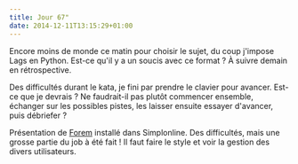 ```yaml
---
title: Jour 67"
date: 2014-12-11T13:15:29+01:00
---
```


Encore moins de monde ce matin pour choisir le sujet, du coup j'impose
Lags en Python. Est-ce qu'il y a un soucis
avec ce format ? À suivre demain en rétrospective.

Des difficultés durant le kata, je fini par prendre le clavier pour
avancer. Est-ce que je devrais ? Ne faudrait-il pas plutôt commencer
ensemble, échanger sur les possibles pistes, les laisser ensuite essayer
d'avancer, puis débriefer ?

Présentation de [Forem](https://github.com/rubysherpas/forem) installé
dans Simplonline. Des difficultés, mais une grosse partie du job à été fait !
Il faut faire le style et voir la gestion des divers utilisateurs.


